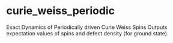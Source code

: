 # curie_weiss_periodic
Exact Dynamics of Periodically driven Curie Weiss Spins
Outputs expectation values of spins and defect density (for ground state)
